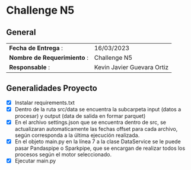 # Challenge N5



## General
|  |  |
|-----------------------|:--------------|
| **Fecha de Entrega** : |16/03/2023 |
| **Nombre de Requerimiento** :|	Challenge N5|
|**Responsable** :|	Kevin Javier Guevara Ortiz|


## Generalidades Proyecto

- [x] Instalar requirements.txt
- [x] Dentro de la ruta src/data se encuentra la subcarpeta input (datos a procesar) y output (data de salida en formar parquet)
- [x] En el archivo settings.json que se encuentra dentro de src, se actualizaran automaticamente las fechas offset para cada archivo, según corresponda a la última ejecución realizada.
- [x] En el objeto main.py en la línea 7 a la clase DataService se le puede pasar Pandaspipe o Sparkpipe, que se encargan de realizar todos los procesos según el motor seleccionado.
- [x] Ejecutar main.py
